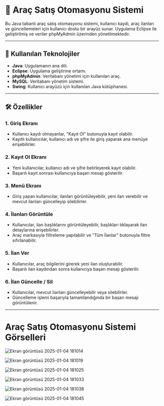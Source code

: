 # 🚗 Araç Satış Otomasyonu Sistemi

Bu Java tabanlı araç satış otomasyonu sistemi, kullanıcı kaydı, araç ilanları ve güncellemeleri için kullanıcı dostu bir arayüz sunar. Uygulama Eclipse ile geliştirilmiş ve veriler phpMyAdmin üzerinden yönetilmektedir.


---

## 📜 Kullanılan Teknolojiler

- **Java**: Uygulamanın ana dili.
- **Eclipse**: Uygulama geliştirme ortamı.
- **phpMyAdmin**: Veritabanı yönetimi için kullanılan araç.
- **MySQL**: Veritabanı yönetim sistemi.
- **Swing**: Kullanıcı arayüzü için kullanılan Java kütüphanesi.

---

## 🛠️ Özellikler

### 1. **Giriş Ekranı**
   - Kullanıcı kaydı olmayanlar, "Kayıt Ol" butonuyla kayıt olabilir.
   - Kayıtlı kullanıcılar, kullanıcı adı ve şifre ile giriş yaparak ana menüye erişebilirler.

### 2. **Kayıt Ol Ekranı**
   - Yeni kullanıcılar, kullanıcı adı ve şifre belirleyerek kayıt olabilir.
   - Başarılı kayıt sonrası kullanıcıya başarı mesajı gösterilir.

### 3. **Menü Ekranı**
   - Giriş yapan kullanıcılar, ilanları görüntüleyebilir, yeni ilan verebilir ve mevcut ilanları güncelleyip silebilirler.

### 4. **İlanları Görüntüle**
   - Kullanıcılar, ilan başlıklarını görüntüleyebilir, başlıkları tıklayarak ilan detaylarına erişebilirler.
   - Araç markasıyla filtreleme yapılabilir ve "Tüm İlanlar" butonuyla filtre sıfırlanabilir.

### 5. **İlan Ver**
   - Kullanıcılar, araç bilgilerini girerek yeni ilan oluşturabilir.
   - Başarılı ilan kaydından sonra kullanıcıya başarı mesajı gösterilir.

### 6. **İlan Güncelle / Sil**
   - Kullanıcılar, mevcut ilanları güncelleyebilir veya silebilirler.
   - Güncelleme işlemi başarıyla tamamlandığında bir başarı mesajı görüntülenir.

---

# Araç Satış Otomasyonu Sistemi Görselleri

![Ekran görüntüsü 2025-01-04 181014](https://github.com/user-attachments/assets/e5ff9ddc-8295-40a5-bbe2-54553f74d255)

![Ekran görüntüsü 2025-01-04 181019](https://github.com/user-attachments/assets/880cba37-9243-49ac-8857-31b380686161)

![Ekran görüntüsü 2025-01-04 181025](https://github.com/user-attachments/assets/32f49be8-c982-44e1-b7ee-d1c5bb917fb9)

![Ekran görüntüsü 2025-01-04 181033](https://github.com/user-attachments/assets/aad73ef8-68b7-43f1-a43e-6e738be3cb0d)

![Ekran görüntüsü 2025-01-04 181038](https://github.com/user-attachments/assets/0f621f3f-af62-4bf5-8748-e4befb58454a)

![Ekran görüntüsü 2025-01-04 181045](https://github.com/user-attachments/assets/0a064194-aeef-4636-b090-65a28b4704dc)


